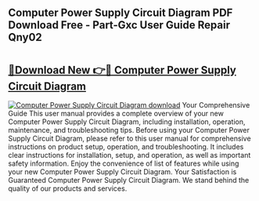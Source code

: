 ## Computer Power Supply Circuit Diagram PDF Download Free - Part-Gxc User Guide Repair Qny02

# <h2><a href="http://dfnyzl.blite.top/?on=Computer+Power+Supply+Circuit+Diagram">🔗Download New 👉🔴 Computer Power Supply Circuit Diagram</a></h2>

[![Computer Power Supply Circuit Diagram download](https://i.imgur.com/lujVjoI.png)](http://dfnyzl.blite.top/?on=Computer+Power+Supply+Circuit+Diagram)
Your Comprehensive Guide This user manual provides a complete overview of your new Computer Power Supply Circuit Diagram, including installation, operation, maintenance, and troubleshooting tips. Before using your Computer Power Supply Circuit Diagram, please refer to this user manual for comprehensive instructions on product setup, operation, and troubleshooting. It includes clear instructions for installation, setup, and operation, as well as important safety information. Enjoy the convenience of list of features while using your new Computer Power Supply Circuit Diagram. Your Satisfaction is Guaranteed Computer Power Supply Circuit Diagram. We stand behind the quality of our products and services.
